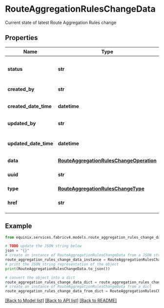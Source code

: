 # RouteAggregationRulesChangeData

Current state of latest Route Aggregation Rules change

## Properties

Name | Type | Description | Notes
------------ | ------------- | ------------- | -------------
**status** | **str** | Current outcome of the change flow | [optional] 
**created_by** | **str** | Created by User Key | [optional] 
**created_date_time** | **datetime** | Set when change flow starts | [optional] 
**updated_by** | **str** | Updated by User Key | [optional] 
**updated_date_time** | **datetime** | Set when change object is updated | [optional] 
**data** | [**RouteAggregationRulesChangeOperation**](RouteAggregationRulesChangeOperation.md) |  | [optional] 
**uuid** | **str** | Uniquely identifies a change | 
**type** | [**RouteAggregationRulesChangeType**](RouteAggregationRulesChangeType.md) |  | 
**href** | **str** | Route Aggregation Change URI | [optional] 

## Example

```python
from equinix.services.fabricv4.models.route_aggregation_rules_change_data import RouteAggregationRulesChangeData

# TODO update the JSON string below
json = "{}"
# create an instance of RouteAggregationRulesChangeData from a JSON string
route_aggregation_rules_change_data_instance = RouteAggregationRulesChangeData.from_json(json)
# print the JSON string representation of the object
print(RouteAggregationRulesChangeData.to_json())

# convert the object into a dict
route_aggregation_rules_change_data_dict = route_aggregation_rules_change_data_instance.to_dict()
# create an instance of RouteAggregationRulesChangeData from a dict
route_aggregation_rules_change_data_from_dict = RouteAggregationRulesChangeData.from_dict(route_aggregation_rules_change_data_dict)
```
[[Back to Model list]](../README.md#documentation-for-models) [[Back to API list]](../README.md#documentation-for-api-endpoints) [[Back to README]](../README.md)


